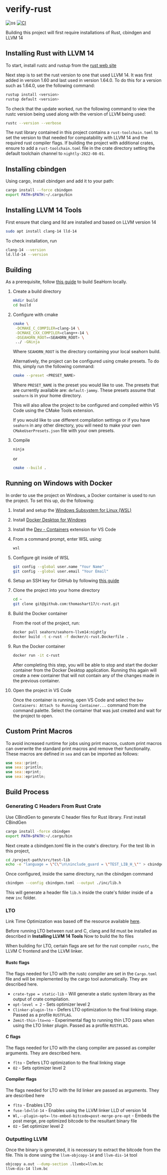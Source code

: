 # verify-rust

![os](https://img.shields.io/badge/os-linux-orange?logo=linux)
[![CI](https://github.com/seahorn/verify-rust/actions/workflows/main.yml/badge.svg)](https://github.com/seahorn/verify-rust/actions?query=workflow%3ACI)

Building this project will first require installations of Rust, cbindgen and LLVM 14

## Installing Rust with LLVM 14

To start, install rustc and rustup from the [rust web site](https://www.rust-lang.org/tools/install)

Next step is to set the rust version to one that used LLVM 14. It was first added in version 1.60 and last used in version 1.64.0. To do this for a version such as 1.64.0, use the following command:

```bash
rustup install <version>
rustup default <version>
```

To check that the update worked, run the following command to view the rustc version being used along with the version of LLVM being used:

```bash
rustc --version --verbose
```

The rust library contained in this project contains a `rust-toolchain.toml` to set the version to that needed for compatability with LLVM 14 and the required rust compiler flags. If building the project with additional crates, ensure to add a `rust-toolchain.toml` file in the crate directory setting the default toolchain channel to `nightly-2022-08-01`.

## Installing cbindgen

Using cargo, install cbindgen and add it to your path:

```bash
cargo install --force cbindgen
export PATH=$PATH:~/.cargo/bin
```

## Installing LLVM 14 Tools

First ensure that clang and lld are installed and based on LLVM version 14

```bash
sudo apt install clang-14 lld-14
```

To check installation, run

```bash
clang-14 --version
ld.lld-14 --version
```

## Building

As a prerequisite, follow [this guide](https://github.com/seahorn/seahorn/tree/main#developers-zone) to build SeaHorn locally.

1. Create a build directory

    ```bash
    mkdir build
    cd build
    ```

2. Configure with cmake

    ```bash
    cmake \
     -DCMAKE_C_COMPILER=clang-14 \
     -DCMAKE_CXX_COMPILER=clang++-14 \
     -DSEAHORN_ROOT=<SEAHORN_ROOT> \
     ../ -GNinja
    ```

    Where `SEAHORN_ROOT` is the directory containing your local seahorn build.

    Alternatively, the project can be configured using cmake presets. To do this, simply run the following command:

    ```bash
    cmake --preset <PRESET_NAME>
    ```

    Where `PRESET_NAME` is the preset you would like to use. The presets that are currently available are: `default-jammy`. These presets assume that `seahorn` is in your home directory.

    This will also allow the project to be configured and compiled within VS Code using the CMake Tools extension.

    If you would like to use different compilation settings or if you have `seahorn` in any other directory, you will need to make your own `CMakeUserPresets.json` file with your own presets.

3. Compile

    ```bash
    ninja
    ```

    or

    ```bash
    cmake --build .
    ```

## Running on Windows with Docker

In order to use the project on Windows, a Docker container is used to run the project. To set this up, do the following:

1. Install and setup the [Windows Subsystem for Linux (WSL)](https://docs.microsoft.com/en-us/windows/wsl/install-win10)
2. Install [Docker Desktop for Windows](https://docs.docker.com/docker-for-windows/install/)
3. Install the [Dev - Containers](https://marketplace.visualstudio.com/items?itemName=ms-vscode-remote.remote-containers) extension for VS Code
4. From a command prompt, enter WSL using:

    ```cmd
    wsl
    ```

5. Configure git inside of WSL

    ```bash
    git config --global user.name "Your Name"
    git config --global user.email "Your Email"
    ```

6. Setup an SSH key for GitHub by following [this guide](https://docs.github.com/en/authentication/connecting-to-github-with-ssh/adding-a-new-ssh-key-to-your-github-account?platform=linux)

7. Clone the project into your home directory

    ```bash
    cd ~
    git clone git@github.com:thomashart17/c-rust.git
    ```

8. Build the Docker container

    From the root of the project, run:

    ```bash
    docker pull seahorn/seahorn-llvm14:nightly
    docker build -t c-rust -f docker/c-rust.Dockerfile .
    ```

9. Run the Docker container

    ```bash
    docker run -it c-rust
    ```

    After completing this step, you will be able to stop and start the docker container from the Docker Desktop application. Running this again will create a new container that will not contain any of the changes made in the previous container.

10. Open the project in VS Code

    Once the container is running, open VS Code and select the `Dev Containers: Attach to Running Container...` command from the command palette. Select the container that was just created and wait for the project to open.

## Custom Print Macros

To avoid increased runtime for jobs using print macros, custom print macros can overwrite the standard print macros and remove their functionality. These macros are defined in `sea` and can be imported as follows:

```rust
use sea::print;
use sea::println;
use sea::eprint;
use sea::eprintln;
```

## Build Process

### Generating C Headers From Rust Crate

Use CBindGen to generate C header files for Rust library. First install CBindGen

```bash
cargo install -force cbindgen
export PATH=$PATH:~/.cargo/bin
```

Next create a cbindgen.toml file in the crate's directory. For the test lib in this project,

```bash
cd /project-path/src/test-lib
echo -e "language = \"C\"\n\ninclude_guard = \"TEST_LIB_H_\"" > cbindgen.toml
```

Once configured, inside the same directory, run the cbindgen command

```bash
cbindgen --config cbindgen.toml --output ./inc/lib.h
```

This will generate a header file `lib.h` inside the crate's folder inside of a new `inc` folder.

### LTO

Link Time Optimization was based off the resource available [here](https://blog.llvm.org/2019/09/closing-gap-cross-language-lto-between.html).

Before running LTO between rust and C, clang and lld must be installed as described in **Installing LLVM 14 Tools**
Now to build the lto files

When building for LTO, certain flags are set for the rust compiler `rustc`, the LLVM C frontend and the LLVM linker.

#### Rustc flags

The flags needed for LTO with the rustc compiler are set in the `Cargo.toml` file and will be implemented by the cargo tool automatically. They are described here.

- `crate-type = static-lib` - Will generate a static system library as the output of crate compilation.
- `opt-level = 2` - Sets optimizer level 2
- `Clinker-plugin-lto` - Defers LTO optimization to the final linking stage. Passed as a profile `RUSTFLAG`.
- `Zemit-thin-lto=no` - Experimental flag to running thin LTO pass when using the LTO linker plugin. Passed as a profile `RUSTFLAG`.

#### C flags

The flags needed for LTO with the clang compiler are passed as compiler arguments. They are described here.

- `flto` - Defers LTO optimization to the final linking stage
- `O2` - Sets optimizer level 2

#### Compiler flags

The flags needed for LTO with the lld linker are passed as arguments. They are described here

- `flto` - Enables LTO
- `fuse-ld=lld-14` - Enables using the LLVM linker LLD of version 14
- `Wl,--plugin-opt=-lto-embed-bitcode=post-merge-pre-opt` - Embeds the post merge, pre optimized bitcode to the resultant binary file
- `O2` - Set optimizer level 2

### Outputting LLVM

Once the binary is generated, it is necessary to extract the bitcode from the file. This is done using the `llvm-objcopy-14` and `llvm-dis-14` tool

```bash
objcopy a.out --dump-section .llvmbc=llvm.bc
llvm-dis-14 llvm.bc
```
